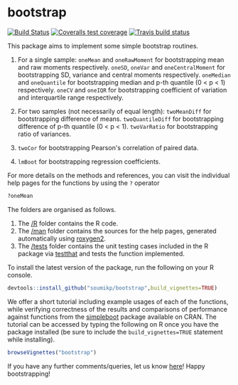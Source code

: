 # bootstrap

<!-- badges: start -->
[![Build Status](https://travis-ci.com/soumikp/bootstrap.svg?branch=main)](https://travis-ci.com/soumikp/bootstrap)
[![Coveralls test coverage](https://coveralls.io/repos/github/soumikp/bootstrap/badge.svg)](https://coveralls.io/r/soumikp/bootstrap?branch=master)
[![Travis build status](https://travis-ci.com/soumikp/bootstrap.svg?branch=master)](https://travis-ci.com/soumikp/bootstrap)
<!-- badges: end -->

This package aims to implement some simple bootstrap routines. 

1. For a single sample: `oneMean` and `oneRawMoment`  for bootstrapping mean and raw moments respectively. `oneSD`, `oneVar` and `oneCentralMoment` for bootstrapping SD, variance and central moments respectively. `oneMedian` and `oneQuantile` for bootstrapping median and p-th quantile (0 < p < 1) respectively. `oneCV` and `oneIQR` for bootstrapping coefficient of variation and interquartile range respectively.
  
2. For two samples (not necessarily of equal length): `twoMeanDiff` for bootstrapping difference of means. `twoQuantileDiff` for bootstrapping difference of p-th quantile (0 < p < 1). `twoVarRatio` for bootstrapping ratio of variances.
  
3. `twoCor` for bootstrapping Pearson's correlation of paired data.

4. `lmBoot` for bootstrapping regression coefficients. 

For more details on the methods and references, you can visit the individual help pages for the functions by using the `?` operator

```R
?oneMean
```

The folders are organised as follows. 

1. The [/R](https://github.com/soumikp/bootstrap/tree/main/R) folder contains the R code. 
2. The [/man](https://github.com/soumikp/bootstrap/tree/main/man) folder contains the sources for the help pages, generated automatically using [roxygen2](https://cran.r-project.org/web/packages/roxygen2). 
3. The [/tests](https://github.com/soumikp/bootstrap/tree/main/tests) folder contains the unit  testing  cases included  in  the  R  package  via [testthat](https://testthat.r-lib.org/) and  tests  the  function implemented.

To install the latest version of the package, run the following on your R console.

```R
devtools::install_github("soumikp/bootstrap",build_vignettes=TRUE)
```

We offer a short tutorial including example usages of each of the functions, while verifying correctness of the results and comparisons of performance against functions from the [simpleboot](https://cran.r-project.org/web/packages/simpleboot/simpleboot.pdf) package available on CRAN. The tutorial can be accessed by typing the following on R once you have the package installed (be sure to include the `build_vignettes=TRUE` statement while installing).

```R
browseVignettes("bootstrap")
```

If you have any further comments/queries, let us know [here](mailto:soumikp@umich.edu)! Happy bootstrapping!
